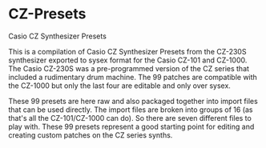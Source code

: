 # CZ-Presets
Casio CZ Synthesizer Presets

This is a compilation of Casio CZ Synthesizer Presets from the CZ-230S synthesizer exported to sysex format for 
the Casio CZ-101 and CZ-1000. The Casio CZ-230S was a pre-programmed version of the CZ series that included a rudimentary
drum machine. The 99 patches are compatible with the CZ-1000 but only the last four are editable and only over sysex. 

These 99 presets are here raw and also packaged together into import files that can be used directly. The import files are 
broken into groups of 16 (as that's all the CZ-101/CZ-1000 can do). So there are seven different files to play with. These 99 
presets represent a good starting point for editing and creating custom patches on the CZ series synths.
